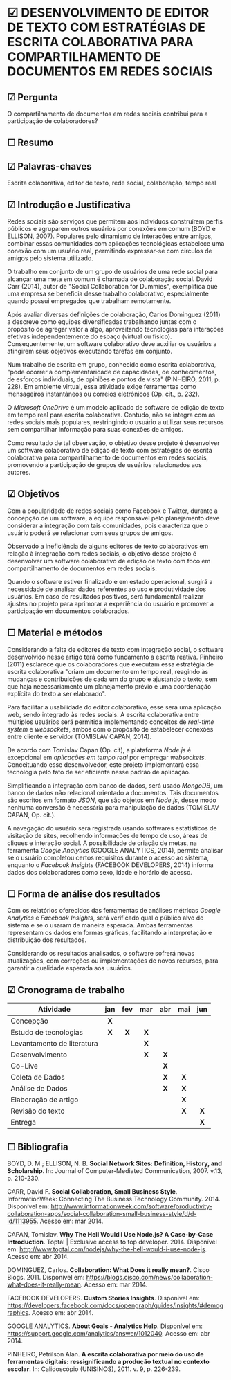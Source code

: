 ☑ DESENVOLVIMENTO DE EDITOR DE TEXTO COM ESTRATÉGIAS DE ESCRITA COLABORATIVA PARA COMPARTILHAMENTO DE DOCUMENTOS EM REDES SOCIAIS
================================================================================================================================

☑ Pergunta
----------

O compartilhamento de documentos em redes sociais contribui para a
participação de colaboradores?


☐ Resumo
--------


☑ Palavras-chaves
-----------------

Escrita colaborativa, editor de texto, rede social, colaboração, tempo real

☑ Introdução e Justificativa
----------------------------

Redes sociais são serviços que permitem aos indivíduos construírem perfis públicos e agruparem outros usuários por conexões em comum (BOYD e ELLISON, 2007). Populares pelo dinamismo de interações entre amigos, combinar essas comunidades com aplicações tecnológicas estabelece uma conexão com um usuário real, permitindo expressar-se com círculos de amigos pelo sistema utilizado.

O trabalho em conjunto de um grupo de usuários de uma rede social para alcançar uma meta em comum é chamada de colaboração social. David Carr (2014), autor de "Social Collaboration for Dummies", exemplifica que uma empresa se beneficia desse trabalho colaborativo, especialmente quando possui empregados que trabalham remotamente.

Após avaliar diversas definições de colaboração, Carlos Dominguez (2011) a descreve como equipes diversificadas trabalhando juntas com o propósito de agregar valor a algo, aproveitando tecnologias para interações efetivas independentemente do espaço (virtual ou físico). Consequentemente, um software colaborativo deve auxiliar os usuários a atingirem seus objetivos executando tarefas em conjunto.

Num trabalho de escrita em grupo, conhecido como escrita colaborativa, "pode ocorrer a complementaridade de capacidades, de conhecimentos, de esforços individuais, de opiniões e pontos de vista" (PINHEIRO, 2011, p. 228). Em ambiente virtual, essa atividade exige ferramentas como mensageiros instantâneos ou correios eletrônicos (Op. cit., p. 232).

O *Microsoft OneDrive* é um modelo aplicado de software de edição de texto em tempo real para escrita colaborativa. Contudo, não se integra com as redes sociais mais populares, restringindo o usuário a utilizar seus recursos sem compartilhar informação para suas conexões de amigos.

Como resultado de tal observação, o objetivo desse projeto é desenvolver um software colaborativo de edição de texto com estratégias de escrita colaborativa para compartilhamento de documentos em redes sociais, promovendo a participação de grupos de usuários relacionados aos autores.

☑ Objetivos
-----------

Com a popularidade de redes sociais como Facebook e Twitter, durante a concepção de um software, a equipe responsável pelo planejamento deve considerar a integração com tais comunidades, pois caracteriza que o usuário poderá se relacionar com seus grupos de amigos.

Observado a ineficiência de alguns editores de texto colaborativos em relação à integração com redes sociais, o objetivo desse projeto é desenvolver um software colaborativo de edição de texto com foco em compartilhamento de documentos em redes sociais.

Quando o software estiver finalizado e em estado operacional, surgirá a necessidade de analisar dados referentes ao uso e produtividade dos usuários. Em caso de resultados positivos, será fundamental realizar ajustes no projeto para aprimorar a experiência do usuário e promover a participação em documentos colaborados.

☐ Material e métodos
--------------------

Considerando a falta de editores de texto com integração social, o software desenvolvido nesse artigo terá como fundamento a escrita reativa. Pinheiro (2011) esclarece que os colaboradores que executam essa estratégia de escrita colaborativa "criam um documento em tempo real, reagindo às mudanças e contribuições de cada um do grupo e ajustando o texto, sem que haja necessariamente um planejamento prévio e uma coordenação explícita do texto a ser elaborado".

Para facilitar a usabilidade do editor colaborativo, esse será uma aplicação web, sendo integrado às redes sociais. A escrita colaborativa entre múltiplos usuários será permitida implementando conceitos de *real-time system* e *websockets*, ambos com o propósito de estabelecer conexões entre cliente e servidor (TOMISLAV CAPAN, 2014).

De acordo com Tomislav Capan (Op. cit), a plataforma *Node.js* é excepcional em *aplicações em tempo real* por empregar *websockets*. Conceituando esse desenvolvedor, este projeto implementará essa tecnologia pelo fato de ser eficiente nesse padrão de aplicação.

Simplificando a integração com banco de dados, será usado *MongoDB*, um banco de dados não relacional orientado a documentos. Tais documentos são escritos em formato *JSON*, que são objetos em *Node.js*, desse modo nenhuma conversão é necessária para manipulação de dados (TOMISLAV CAPAN, Op. cit.).

A navegação do usuário será registrada usando softwares estatísticos de visitação de sites, recolhendo informações de tempo de uso, áreas de cliques e interação social. A possibilidade de criação de metas, na ferramenta *Google Analytics* (GOOGLE ANALYTICS, 2014), permite analisar se o usuário completou certos requisitos durante o acesso ao sistema, enquanto o *Facebook Insights* (FACEBOOK DEVELOPERS, 2014) informa dados dos colaboradores como sexo, idade e horário de acesso.

☐ Forma de análise dos resultados
---------------------------------

Com os relatórios oferecidos das ferramentas de análises métricas *Google Analytics* e *Facebook Insights*, será verificado qual o público alvo do sistema e se o usaram de maneira esperada. Ambas ferramentas representam os dados em formas gráficas, facilitando a interpretação e distribuição dos resultados.

Considerando os resultados analisados, o software sofrerá novas atualizações, com correções ou implementações de novos recursos, para garantir a qualidade esperada aos usuários.

☑ Cronograma de trabalho
------------------------------------------------

| Atividade                     | jan   | fev   | mar   | abr   | mai   | jun   |
|----------------------------   |:---:  |:---:  |:---:  |:---:  |:---:  |:---:  |
| Concepção                     | **X** |       |       |       |       |       |
| Estudo de tecnologias         | **X** | **X** | **X** |       |       |       |
| Levantamento de literatura    |       |       | **X** |       |       |       |
| Desenvolvimento               |       |       | **X** | **X** |       |       |
| Go-Live                       |       |       |       | **X** |       |       |
| Coleta de Dados               |       |       |       | **X** | **X** |       |
| Análise de Dados              |       |       |       | **X** | **X** |       |
| Elaboração de artigo          |       |       |       |       | **X** |       |
| Revisão do texto              |       |       |       |       | **X** | **X** |
| Entrega                       |       |       |       |       |       | **X** |


☐ Bibliografia
--------------

BOYD, D. M.; ELLISON, N. B. **Social Network Sites: Definition, History, and Scholarship**. In: Journal of Computer-Mediated Communication, 2007. v.13, p. 210-230.

CARR, David F. **Social Collaboration, Small Business Style**. InformationWeek: Connecting The Business Technology Community. 2014. Disponível em: <http://www.informationweek.com/software/productivity-collaboration-apps/social-collaboration-small-business-style/d/d-id/1113955>. Acesso em: mar 2014.

CAPAN, Tomislav. **Why The Hell Would I Use Node.js? A Case-by-Case Introduction**. Toptal | Exclusive access to top developer. 2014. Disponível em: <http://www.toptal.com/nodejs/why-the-hell-would-i-use-node-js>. Acesso em: abr 2014.

DOMINGUEZ, Carlos. **Collaboration: What Does it really mean?**. Cisco Blogs. 2011. Disponível em: <https://blogs.cisco.com/news/collaboration-what-does-it-really-mean>. Acesso em: mar 2014.

FACEBOOK DEVELOPERS. **Custom Stories Insights**. Disponível em:
<https://developers.facebook.com/docs/opengraph/guides/insights/#demographics>. Acesso em: abr 2014.

GOOGLE ANALYTICS. **About Goals - Analytics Help**. Disponível em:
<https://support.google.com/analytics/answer/1012040>. Acesso em: abr 2014.

PINHEIRO, Petrilson Alan. **A escrita colaborativa por meio do uso de ferramentas digitais: ressignificando a produção textual no contexto escolar**. In: Calidoscópio (UNISINOS), 2011. v. 9, p. 226-239.